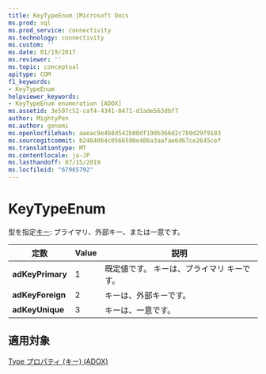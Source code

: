 ```yaml
---
title: KeyTypeEnum |Microsoft Docs
ms.prod: sql
ms.prod_service: connectivity
ms.technology: connectivity
ms.custom: ''
ms.date: 01/19/2017
ms.reviewer: ''
ms.topic: conceptual
apitype: COM
f1_keywords:
- KeyTypeEnum
helpviewer_keywords:
- KeyTypeEnum enumeration [ADOX]
ms.assetid: 3e597c52-caf4-4341-8471-d1ade563dbf7
author: MightyPen
ms.author: genemi
ms.openlocfilehash: aaeac9e4b8d542b00df190b366d2c7b9d29f9183
ms.sourcegitcommit: b2464064c0566590e486a3aafae6d67ce2645cef
ms.translationtype: MT
ms.contentlocale: ja-JP
ms.lasthandoff: 07/15/2019
ms.locfileid: "67965792"
---
```

# <a name="keytypeenum"></a>KeyTypeEnum
型を指定[キー](../../../ado/reference/adox-api/key-object-adox.md): プライマリ、外部キー、または一意です。  
  
|定数|Value|説明|  
|--------------|-----------|-----------------|  
|**adKeyPrimary**|1|既定値です。 キーは、プライマリ キーです。|  
|**adKeyForeign**|2|キーは、外部キーです。|  
|**adKeyUnique**|3|キーは、一意です。|  
  
## <a name="applies-to"></a>適用対象  
 [Type プロパティ (キー) (ADOX)](../../../ado/reference/adox-api/type-property-key-adox.md)
